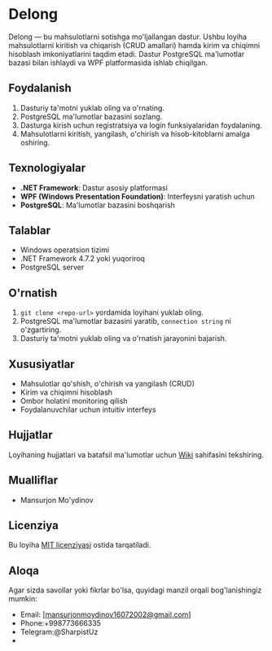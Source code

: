 # Delong

Delong — bu mahsulotlarni sotishga mo'ljallangan dastur. Ushbu loyiha mahsulotlarni kiritish va chiqarish (CRUD amallari) hamda kirim va chiqimni hisoblash imkoniyatlarini taqdim etadi. Dastur PostgreSQL ma'lumotlar bazasi bilan ishlaydi va WPF platformasida ishlab chiqilgan.

## Foydalanish

1. Dasturiy ta'motni yuklab oling va o'rnating.
2. PostgreSQL ma'lumotlar bazasini sozlang.
3. Dasturga kirish uchun registratsiya va login funksiyalaridan foydalaning.
4. Mahsulotlarni kiritish, yangilash, o'chirish va hisob-kitoblarni amalga oshiring.

## Texnologiyalar

- **.NET Framework**: Dastur asosiy platformasi
- **WPF (Windows Presentation Foundation)**: Interfeysni yaratish uchun
- **PostgreSQL**: Ma'lumotlar bazasini boshqarish

## Talablar

- Windows operatsion tizimi
- .NET Framework 4.7.2 yoki yuqoriroq
- PostgreSQL server

## O'rnatish

1. `git clone <repo-url>` yordamida loyihani yuklab oling.
2. PostgreSQL ma'lumotlar bazasini yaratib, `connection string` ni o'zgartiring.
3. Dasturiy ta'motni yuklab oling va o'rnatish jarayonini bajarish.

## Xususiyatlar

- Mahsulotlar qo'shish, o'chirish va yangilash (CRUD)
- Kirim va chiqimni hisoblash
- Ombor holatini monitoring qilish
- Foydalanuvchilar uchun intuitiv interfeys

## Hujjatlar

Loyihaning hujjatlari va batafsil ma'lumotlar uchun [Wiki](<wiki-url>) sahifasini tekshiring.

## Mualliflar

- Mansurjon Mo'ydinov

## Licenziya

Bu loyiha [MIT licenziyasi](LICENSE) ostida tarqatiladi.

## Aloqa

Agar sizda savollar yoki fikrlar bo'lsa, quyidagi manzil orqali bog'lanishingiz mumkin:

- Email: [mansurjonmoydinov16072002@gmail.com]
- Phone:+998773666335
- Telegram:@SharpistUz
- 
